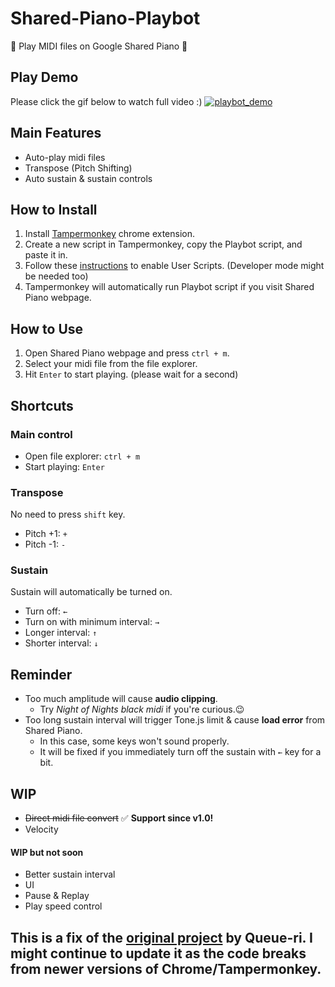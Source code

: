 # Shared-Piano-Playbot
🎵 Play MIDI files on Google Shared Piano 🎹

## Play Demo
Please click the gif below to watch full video :)
[![playbot_demo](https://user-images.githubusercontent.com/77003554/184627712-c3ebbe96-7f9f-4f0c-a312-c6143e20d4cc.gif)](https://drive.google.com/file/d/1zJCgLY74Kt_SCeB8_HkQp3melCtlrFpe/view?usp=sharing)

## Main Features
- Auto-play midi files
- Transpose (Pitch Shifting)
- Auto sustain & sustain controls

## How to Install
1. Install [Tampermonkey](https://chrome.google.com/webstore/detail/tampermonkey/dhdgffkkebhmkfjojejmpbldmpobfkfo) chrome extension.
2. Create a new script in Tampermonkey, copy the Playbot script, and paste it in.
3. Follow these [instructions](https://www.tampermonkey.net/faq.php#Q209) to enable User Scripts. (Developer mode might be needed too)
4. Tampermonkey will automatically run Playbot script if you visit Shared Piano webpage.

## How to Use
1. Open Shared Piano webpage and press `ctrl + m`.
3. Select your midi file from the file explorer.
4. Hit `Enter` to start playing. (please wait for a second)

## Shortcuts
### Main control
- Open file explorer: `ctrl + m`
- Start playing: `Enter`

### Transpose
No need to press `shift` key.
- Pitch +1: `+` 
- Pitch -1: `-`

### Sustain
Sustain will automatically be turned on.
- Turn off: `←`
- Turn on with minimum interval: `→`
- Longer interval: `↑`
- Shorter interval: `↓`

## Reminder
- Too much amplitude will cause **audio clipping**.
  - Try *Night of Nights black midi* if you're curious.😉
- Too long sustain interval will trigger Tone.js limit & cause **load error** from Shared Piano.
  - In this case, some keys won't sound properly.
  - It will be fixed if you immediately turn off the sustain with `←` key for a bit.

## WIP
- ~~Direct midi file convert~~ ✅ **Support since v1.0!**
- Velocity

#### WIP but not soon
- Better sustain interval
- UI
- Pause & Replay
- Play speed control

## This is a fix of the [original project](https://github.com/Queue-ri/Shared-Piano-Playbot) by Queue-ri. I might continue to update it as the code breaks from newer versions of Chrome/Tampermonkey.
